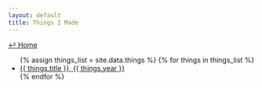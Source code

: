 ```yaml
---
layout: default
title: Things I Made 
---
```

<a href="../">↩ Home </a>
<ul>
{% assign things_list = site.data.things %}
{% for things in things_list %}
  <li>
      <a href="{{ things.url }}">
      {{ things.title }}, {{ things.year }}
      </a>
  </li>
{% endfor %}
</ul>